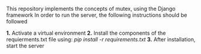 This repository implements the concepts of mutex, using the Django framework
In order to run the server, the following instructions should be followed

**1.** Activate a virtual environment
**2.** Install the components of the requierments.txt file using: *pip install -r requirements.txt*
**3.** After installation, start the server


